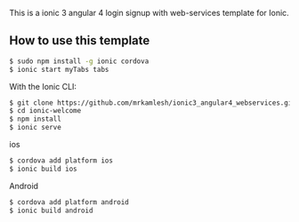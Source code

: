This is a ionic 3 angular 4 login signup with web-services template for Ionic.

## How to use this template

```bash
$ sudo npm install -g ionic cordova
$ ionic start myTabs tabs
```
With the Ionic CLI:

```bash
$ git clone https://github.com/mrkamlesh/ionic3_angular4_webservices.git
$ cd ionic-welcome
$ npm install
$ ionic serve
```

ios
```bash
$ cordova add platform ios
$ ionic build ios
```

Android

```bash
$ cordova add platform android
$ ionic build android
```